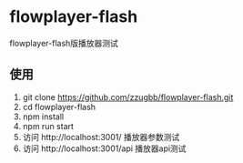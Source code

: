 # flowplayer-flash

flowplayer-flash版播放器测试

## 使用

1. git clone https://github.com/zzugbb/flowplayer-flash.git
2. cd flowplayer-flash
3. npm install
4. npm run start
5. 访问 http://localhost:3001/  播放器参数测试
6. 访问 http://localhost:3001/api  播放器api测试
